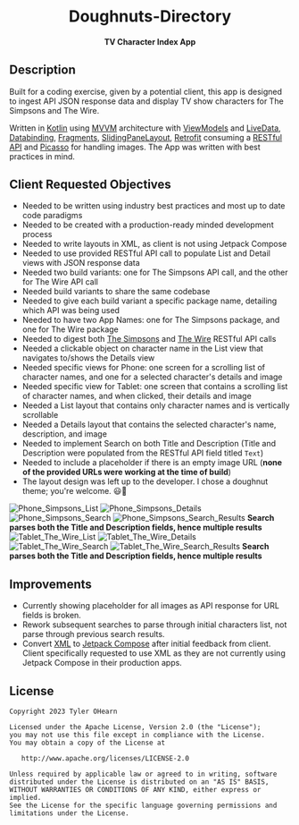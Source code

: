 <h1 align="center">Doughnuts-Directory</h1>
<h4 align="center"> TV Character Index App</h4>

## Description
Built for a coding exercise, given by a potential client, this app is designed to ingest API JSON response data and display TV show characters for The Simpsons and The Wire.

Written in [Kotlin](https://kotlinlang.org/) using [MVVM](https://medium.com/swlh/understanding-mvvm-architecture-in-android-aa66f7e1a70b) architecture with [ViewModels](https://developer.android.com/topic/libraries/architecture/viewmodel) and [LiveData](https://developer.android.com/topic/libraries/architecture/livedata), [Databinding](https://developer.android.com/topic/libraries/data-binding), [Fragments](https://developer.android.com/guide/fragments), [SlidingPaneLayout](https://developer.android.com/reference/androidx/slidingpanelayout/widget/SlidingPaneLayout), [Retrofit](https://square.github.io/retrofit/) consuming a [RESTful API](https://medium.com/android-news/consuming-rest-api-using-retrofit-library-in-android-ed47aef01ecb) and [Picasso](https://square.github.io/picasso/) for handling images. The App was written with best practices in mind.

## Client Requested Objectives

* Needed to be written using industry best practices and most up to date code paradigms
* Needed to be created with a production-ready minded development process
* Needed to write layouts in XML, as client is not using Jetpack Compose
* Needed to use provided RESTful API call to populate List and Detail views with JSON response data
* Needed two build variants: one for The Simpsons API call, and the other for The Wire API call
* Needed build variants to share the same codebase
* Needed to give each build variant a specific package name, detailing which API was being used
* Needed to have two App Names: one for The Simpsons package, and one for The Wire package
* Needed to digest both [The Simpsons](http://api.duckduckgo.com/?q=simpsons+characters&format=json) and [The Wire](http://api.duckduckgo.com/?q=the+wire+characters&format=json) RESTful API calls
* Needed a clickable object on character name in the List view that navigates to/shows the Details view
* Needed specific views for Phone: one screen for a scrolling list of character names, and one for a selected character's details and image
* Needed specific view for Tablet: one screen that contains a scrolling list of character names, and when clicked, their details and image
* Needed a List layout that contains only character names and is vertically scrollable
* Needed a Details layout that contains the selected character's name, description, and image
* Needed to implement Search on both Title and Description (Title and Description were populated from the RESTful API field titled `Text`)
* Needed to include a placeholder if there is an empty image URL (**none of the provided URLs were working at the time of build**)
* The layout design was left up to the developer. I chose a doughnut theme; you're welcome. :smiley::doughnut:

![Phone_Simpsons_List](Screenshots/Screenshot_Phone_Simpsons_List.png)
![Phone_Simpsons_Details](Screenshots/Screenshot_Phone_Simpsons_Details.png)
![Phone_Simpsons_Search](Screenshots/Screenshot_Phone_Simpsons_Search.png)
![Phone_Simpsons_Search_Results](Screenshots/Screenshot_Phone_Simpsons_Search_Results.png)
**Search parses both the Title and Description fields, hence multiple results**
![Tablet_The_Wire_List](Screenshots/Screenshot_Tablet_The_Wire_List.png)
![Tablet_The_Wire_Details](Screenshots/Screenshot_Tablet_The_Wire_Details.png)
![Tablet_The_Wire_Search](Screenshots/Screenshot_Tablet_The_Wire_Search.png)
![Tablet_The_Wire_Search_Results](Screenshots/Screenshot_Tablet_The_Wire_Search_Results.png)
**Search parses both the Title and Description fields, hence multiple results**

## Improvements
* Currently showing placeholder for all images as API response for URL fields is broken.
* Rework subsequent searches to parse through initial characters list, not parse through previous search results.
* Convert [XML](https://developer.android.com/develop/ui/views/layout/declaring-layout) to [Jetpack Compose](https://developer.android.com/jetpack/compose) after initial feedback from client. Client specifically requested to use XML as they are not currently using Jetpack Compose in their production apps.

## License
	Copyright 2023 Tyler OHearn
	
	Licensed under the Apache License, Version 2.0 (the "License");
	you may not use this file except in compliance with the License.
	You may obtain a copy of the License at
	
	   http://www.apache.org/licenses/LICENSE-2.0
	
	Unless required by applicable law or agreed to in writing, software
	distributed under the License is distributed on an "AS IS" BASIS,
	WITHOUT WARRANTIES OR CONDITIONS OF ANY KIND, either express or implied.
	See the License for the specific language governing permissions and
	limitations under the License.
